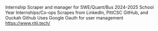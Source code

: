 Internship Scraper and manager for SWE/Quant/Bus 2024-2025 School Year Internships/Co-ops
Scrapes from LinkedIn, PittCSC GitHub, and Ouckah Github
Uses Google Oauth for user management
https://www.ritij.tech/
